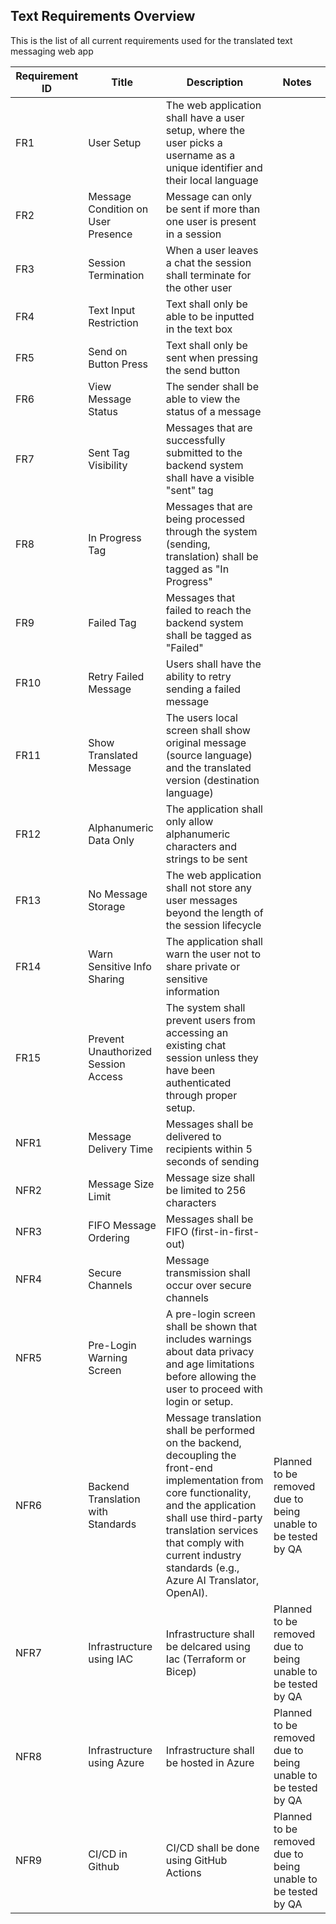 ## Text Requirements Overview
This is the list of all current requirements used for the translated text messaging web app

| Requirement ID | Title | Description | Notes |
|--|--|--|--|
| FR1 | User Setup | The web application shall have a user setup, where the user picks a username as a unique identifier and their local language | |
| FR2 | Message Condition on User Presence | Message can only be sent if more than one user is present in a session | |
| FR3 | Session Termination | When a user leaves a chat the session shall terminate for the other user | |
| FR4 | Text Input Restriction | Text shall only be able to be inputted in the text box | |
| FR5 | Send on Button Press | Text shall only be sent when pressing the send button | |
| FR6 | View Message Status | The sender shall be able to view the status of a message | |
| FR7 | Sent Tag Visibility | Messages that are successfully submitted to the backend system shall have a visible "sent" tag | |
| FR8 | In Progress Tag | Messages that are being processed through the system (sending, translation) shall be tagged as "In Progress" | |
| FR9 | Failed Tag | Messages that failed to reach the backend system shall be tagged as "Failed" | |
| FR10 | Retry Failed Message | Users shall have the ability to retry sending a failed message | |
| FR11 | Show Translated Message | The users local screen shall show original message (source language) and the translated version (destination language) | |
| FR12 | Alphanumeric Data Only | The application shall only allow alphanumeric characters and strings to be sent | |
| FR13 | No Message Storage | The web application shall not store any user messages beyond the length of the session lifecycle | |
| FR14 | Warn Sensitive Info Sharing | The application shall warn the user not to share private or sensitive information | |
| FR15 | Prevent Unauthorized Session Access | The system shall prevent users from accessing an existing chat session unless they have been authenticated through proper setup. | |
| NFR1 | Message Delivery Time | Messages shall be delivered to recipients within 5 seconds of sending | |
| NFR2 | Message Size Limit | Message size shall be limited to 256 characters | |
| NFR3 | FIFO Message Ordering | Messages shall be FIFO (first-in-first-out) | |
| NFR4 | Secure Channels | Message transmission shall occur over secure channels | |
| NFR5 | Pre-Login Warning Screen | A pre-login screen shall be shown that includes warnings about data privacy and age limitations before allowing the user to proceed with login or setup. | |
| NFR6 | Backend Translation with Standards | Message translation shall be performed on the backend, decoupling the front-end implementation from core functionality, and the application shall use third-party translation services that comply with current industry standards (e.g., Azure AI Translator, OpenAI). | Planned to be removed due to being unable to be tested by QA |
| NFR7 | Infrastructure using IAC | Infrastructure shall be delcared using Iac (Terraform or Bicep) | Planned to be removed due to being unable to be tested by QA |
| NFR8 | Infrastructure using Azure | Infrastructure shall be hosted in Azure | Planned to be removed due to being unable to be tested by QA |
| NFR9 | CI/CD in Github | CI/CD shall be done using GitHub Actions | Planned to be removed due to being unable to be tested by QA |
